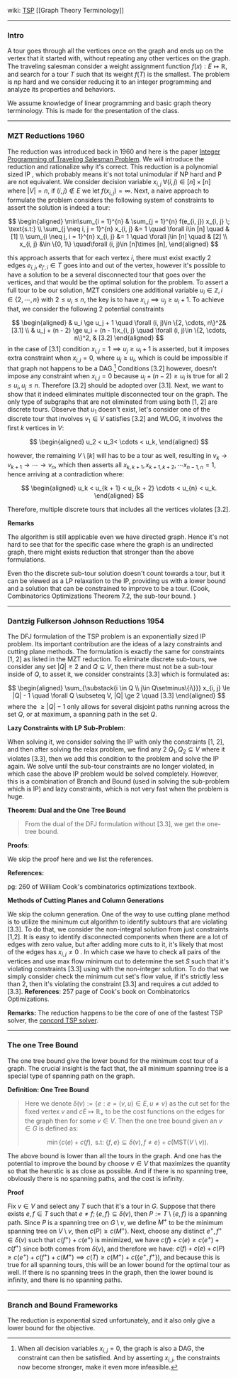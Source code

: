 wiki: [TSP](https://en.wikipedia.org/wiki/Travelling_salesman_problem)
[[Graph Theory Terminology]]


---
### **Intro**

A tour goes through all the vertices once on the graph and ends up on the vertex that it started with, without repeating any other vertices on the graph. The traveling salesman consider a weight assignment function $f(x): E\mapsto \mathbb R$, and search for a tour $T$ such that its weight $f(T)$ is the smallest. The problem is np hard and we consider reducing it to an integer programming and analyze its properties and behaviors. 

We assume knowledge of linear programming and basic graph theory terminology. This is made for the presentation of the class. 


---
### **MZT Reductions 1960**

The reduction was introduced back in 1960 and here is the paper [Integer Programming of Traveling Salesman Problem](https://dl.acm.org/doi/pdf/10.1145/321043.321046). We will introduce the reduction and rationalize why it's correct. This reduction is a polynomial sized IP , which probably means it's not total unimodular if NP hard and P are not equivalent. We consider decision variable $x_{i, j}\; \forall (i, j)\in [n]\times [n]$ where $|V| = n$, if $(i, j)\not\in E$ we let $f(x_{i, j}) = \infty$. Next, a naive approach to formulate the problem considers the following system of constraints to assert the solution is indeed a tour: 

$$
\begin{aligned}
    \min\sum_{i = 1}^{n} & \sum_{j = 1}^{n} f(e_{i, j}) x_{i, j} \; \text{s.t:} 
    \\
    \sum_{j \neq i, j = 1}^{n}
        x_{i, j} &= 1 \quad \forall i\in [n] \quad & [1]
    \\
    \sum_{i \neq j, i = 1}^{n}
        x_{i, j} &= 1 \quad \forall j\in [n] \quad & [2]
    \\
    x_{i, j} &\in \{0, 1\} \quad\forall (i, j)\in [n]\times [n], 
\end{aligned}
$$

this approach asserts that for each vertex $i$, there must exist exactly 2 edges $e_{i, j}, e_{j', i}\in T$ goes into and out of the vertex, however it's possible to have a solution to be a several disconnected tour that goes over the vertices, and that would be the optimal solution for the problem. To assert a full tour to be our solution, MZT considers one additional variable $u_i\in \mathbb Z, i\in \{2, \cdots, n\}$ with $2 \le u_i \le n$, the key is to have $x_{i, j} \implies u_j \ge u_i + 1$. To achieve that, we consider the following 2 potential constraints

$$
\begin{aligned}
    & u_i \ge u_j + 1 \quad \forall (i, j)\in \{2, \cdots, n\}^2& [3.1] 
    \\
    & u_j + (n - 2) \ge u_i + (n - 1)x_{i, j} \quad \forall (i, j)\in \{2, \cdots, n\}^2,  & [3.2]
\end{aligned}
$$
in the case of \[3.1\] condition $x_{i, j} = 1\implies u_j \ge u_i + 1$ is asserted, but it imposes extra constraint when $x_{i, j} = 0$, where $u_j \ge u_i$, which is could be impossible if that graph not happens to be a DAG.[^1] Conditions \[3.2\] however, doesn't impose any constraint when $x_{i, j} = 0$ because $u_j + (n - 2) \ge u_i$ is true for all $2\le u_i, u_j \le n$. Therefore \[3.2\] should be adopted over \[3.1\]. Next, we want to show that it indeed eliminates multiple disconnected tour on the graph. The only type of subgraphs that are not eliminated from using both \[1, 2\] are discrete tours. Observe that $u_1$  doesn't exist, let's consider one of the discrete tour that involves $v_1\in V$ satisfies \[3.2\] and WLOG, it involves the first $k$ vertices in $V$: 

$$
\begin{aligned}
    u_2 < u_3< \cdots < u_k, 
\end{aligned}
$$

however, the remaining $V\setminus [k]$ will has to be a tour as well, resulting in $v_k\rightarrow v_{k + 1}\rightarrow \cdots\rightarrow v_n$, which then asserts all $x_{k, k + 1}, x_{k + 1, k + 2}, \cdots x_{n - 1, n} =1$, hence arriving at a contradiction where: 

$$
\begin{aligned}
    u_k < u_{k + 1} < u_{k + 2} \cdots < u_{n} < u_k. 
\end{aligned}
$$

Therefore, multiple discrete tours that includes all the vertices violates \[3.2\]. 

**Remarks**

The algorithm is still applicable even we have directed graph. Hence it's not hard to see that for the specific case where the graph is an undirected graph, there might exists reduction that stronger than the above formulations. 

Even tho the discrete sub-tour solution doesn't count towards a tour, but it can be viewed as a LP relaxation to the IP, providing us with a lower bound and a solution that can be constrained to improve to be a tour. (Cook, Combinatorics Optimizations Theorem 7.2, the sub-tour bound. )


---
### **Dantzig Fulkerson Johnson Reductions 1954**
The DFJ formulation of the TSP problem is an exponentially sized IP problem. Its important contribution are the ideas of a lazy constraints and cutting plane methods. The formulation is exactly the same for constraints \[1, 2\] as listed in the MZT reduction. To eliminate discrete sub-tours, we consider any set $|Q| \ge 2$ and $Q\subseteq V$, then there must not be a sub-tour inside of $Q$, to asset it, we consider constraints \[3.3\] which is formulated as: 

$$
\begin{aligned}
    \sum_{\substack{i \in Q \\ j\in Q\setminus\{i\}}}
        x_{i, j} \le |Q|  - 1 \quad \forall Q \subseteq V, |Q| \ge 2 \quad [3.3]
\end{aligned}
$$
where the $\ge |Q| - 1$ only allows for several disjoint paths running across the set $Q$, or at maximum, a spanning path in the set $Q$. 

**Lazy Constraints with LP Sub-Problem**: 

When solving it, we consider solving the IP with only the constraints \[1, 2\], and then after solving the relax problem, we find any 2 $Q_1, Q_2 \subseteq V$ where it violates \[3.3\], then we add this condition to the problem and solve the IP again. We solve until the sub-tour constraints are no longer violated, in which case the above IP problem would be solved completely. However, this is a combination of Branch and Bound (used in solving the sub-problem which is IP) and lazy constraints, which is not very fast when the problem is huge. 

**Theorem: Dual and the One Tree Bound**

> From the dual of the DFJ formulation without \[3.3\], we get the one-tree bound. 

**Proofs**: 

We skip the proof here and we list the references. 

**References:** 

pg: 260 of William Cook's combinatorics optimizations textbook. 

**Methods of Cutting Planes and Column Generations**

We skip the column generation. One of the way to use cutting plane method is to utilize the minimum cut algorithm to identify subtours that are violating \[3.3\]. To do that, we consider the non-integral solution from just constraints \[1,2]\. It is easy to identify disconnected components when there are a lot of edges with zero value, but after adding more cuts to it, it's likely that most of the edges has $x_{i, j}\neq 0$ . In which case we have to check all pairs of the vertices and use max flow minimum cut to determine the set $S$ such that it's violating constraints \[3.3\] using with the non-integer solution. To do that we simply consider check the minimum cut set's flow value, if it's strictly less than 2, then it's violating the constraint \[3.3\] and requires a cut added to \[3.3\]. 
**References**: 257 page of Cook's book on Combinatorics Optimizations. 


**Remarks:** 
The reduction happens to be the core of one of the fastest TSP solver, the [concord TSP solver](https://en.wikipedia.org/wiki/Concorde_TSP_Solver). 

---
### **The one Tree Bound**

The one tree bound give the lower bound for the minimum cost tour of a graph. The crucial insight is the fact that, the all minimum spanning tree is a special type of spanning path on the graph. 

**Definition: One Tree Bound**

> Here we denote $\delta (v):= \{e: e = (v, u) \in E, u \neq v\}$ as the cut set for the fixed vertex $v$ and $c E \mapsto \mathbb R_+$ to be the cost functions on the edges for the graph then for some $v\in V$. Then the one tree bound given an $v\in G$ is defined as: 
> 
> $$
> \min\{c(e) + c(f), \text{ s.t: } \{f, e\} \subseteq \delta (v), f \neq e\} + c(\text{MST}(V\setminus v)).
> $$

The above bound is lower than all the tours in the graph. And one has the potential to improve the bound by choose $v\in V$ that maximizes the quantity so that the heurstic is as close as possible. And if there is no spanning tree, obviously there is no spanning paths, and the cost is infinity. 

**Proof**

Fix $v\in V$ and select any $T$ such that it's a tour in $G$. Suppose that there exists $e, f \in T$ such that $e\neq f; \{e, f\} \subseteq \delta (v)$, then $P:= T\setminus \{e, f\}$ is a spanning path. Since $P$ is a spanning tree on $G \setminus v$, we define $M^+$ to be the minimum spanning tree on $V\setminus v$, then $c(P)\ge c(M^+)$. Next, choose any distinct $e^+, f^+\in \delta(v)$ such that $c(f^+) + c(e^+)$ is minimized, we have $c(f) + c(e)\ge c(e^+) + c(f^+)$ since both comes from $\delta (v)$, and therefore we have: $c(f) + c(e) + c(P)\ge c(e^+) + c(f^+) + c(M^+)\implies c(T)\ge c(M^+) + c(\{e^+, f^+\})$, and because this is true for all spanning tours, this will be an lower bound for the optimal tour as well. If there is no spanning trees in the graph, then the lower bound is infinity, and there is no spanning paths.


---
### **Branch and Bound Frameworks**

The reduction is exponential sized unfortunately, and it also only give a lower bound for the objective.



[^1]: When all decision variables $x_{i, j} = 0$, the graph is also a DAG, the constraint can then be satisfied. And by asserting $x_{i, j}$, the constraints now become stronger, make it even more infeasible. 